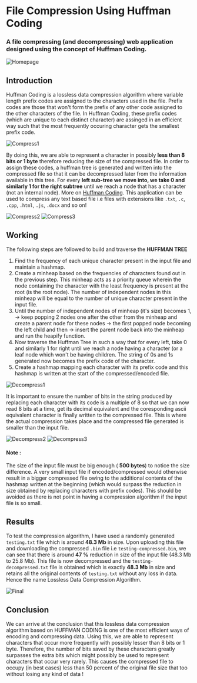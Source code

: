 # File Compression Using Huffman Coding

### A file compressing (and decompressing) web application designed using the concept of Huffman Coding.

![Homepage](static/Homepage.png)

## Introduction
Huffman Coding is a lossless data compression algorithm where variable length prefix codes are assigned to the characters used in the file. Prefix codes are those that won't form the prefix of any other code assigned to the other characters of the file. In Huffman Coding, these prefix codes (which are unique to each distinct character) are assinged in an efficient way such that the most frequently occuring character gets the smallest prefix code. 

![Compress1](static/Compress1.png)

By doing this, we are able to represent a character in possibly <strong>less than 8 bits or 1 byte</strong> therefore reducing the size of the compressed file. In order to assign these codes, a huffman tree is generated and written into the compressed file so that it can be decompressed later from the information available in this tree. For every <strong>left sub-tree we move into, we take 0 and similarly 1 for the right subtree</strong> until we reach a node that has a character (not an internal node).  More on [Huffman Coding](https://www.geeksforgeeks.org/huffman-coding-greedy-algo-3/). This application can be used to compress any text based file i.e files with extensions like ```.txt```, ```.c```, ```.cpp```, ```.html```, ```.js```, ```.docx``` and so on!

![Compress2](static/Compress2.png)
![Compress3](static/Compress3.png)

## Working
The following steps are followed to build and traverse the <strong>HUFFMAN TREE</strong>
<ol>
  <li>Find the frequency of each unique character present in the input file and maintain a hashmap.</li>
  <li>Create a minheap based on the frequencies of characters found out in the previous step. This minheap acts as a priority queue wherein the node containing the character with the least frequency is present at the root (is the root node). The number of independent nodes in this minheap will be equal to the number of unique character present in the input file.</li>
  <li>Until the number of independent nodes of minheap (it's size) becomes 1, -> keep popping 2 nodes one after the other from the minheap and create a parent node for these nodes -> the first popped node becoming the left child and then  -> insert the parent node back into the minheap and run the heapify function.</li>
  <li>Now traverse the Huffman Tree in such a way that for every left, take 0 and similarly 1 for right until we reach a node having a character (or a leaf node which won't be having children. The string of 0s and 1s generated now becomes the prefix code of the character. </li>
  <li>Create a hashmap mapping each character with its prefix code and this hashmap is written at the start of the compressed/encoded file.</li>
</ol>

![Decompress1](static/Decompress1.png)

It is important to ensure the number of bits in the string produced by replacing each character with its code is a multiple of 8 so that we can now read 8 bits at a time, get its decimal equivalent and the coresponding ascii equivalent character is finally written to the compressed file. This is where the actual compression takes place and the compressed file generated is smaller than the input file.<br>

![Decompress2](static/Decompress2.png)
![Decompress3](static/Decompress3.png)

#### Note : 
The size of the input file must be big enough ( <strong>500 bytes</strong>) to notice the size difference. A very small input file if encoded/compressed would otherwise result in a bigger compressed file owing to the additional contents of the hashmap written at the beginning (which would surpass the reduction in size obtained by replacing characters with prefix codes). This should be avoided as there is not point in having a compression algorithm if the input file is so small.

## Results
To test the compression algorithm, I have used a randomly generated ```testing.txt``` file which is around <strong>48.3 Mb</strong> in size. Upon uploading this file and downloading the compressed ```.bin``` file i.e ```testing-compressed.bin```, we can see that there is around <strong>47 %</strong> reduction in size of the input file (48.3 Mb to 25.8 Mb). This file is now decompressed and the ```testing-decompressed.txt``` file is obtained which is exactly <strong>48.3 Mb</strong> in size and retains all the original contents of ```testing.txt``` without any loss in data. Hence the name Lossless Data Compression Algorithm.

![Final](static/Final.png)

## Conclusion
We can arrive at the conclusion that this lossless data compression algorithm based on HUFFMAN CODING is one of the most efficient ways of encoding and compressing data. Using this, we are able to represent characters that occur more frequently with possibly lesser than 8 bits or 1 byte. Therefore, the number of bits saved by these characters greatly surpasses the extra bits which might possibly be used to represent characters that occur very rarely. This causes the compressed file to occupy (in best cases) less than 50 percent of the original file size that too without losing any kind of data !
